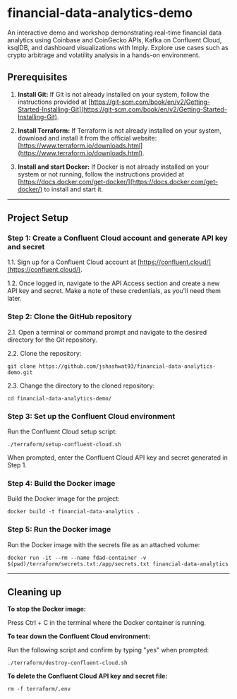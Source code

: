 # financial-data-analytics-demo
An interactive demo and workshop demonstrating real-time financial data analytics using Coinbase and CoinGecko APIs, Kafka on Confluent Cloud, ksqlDB, and dashboard visualizations with Imply. Explore use cases such as crypto arbitrage and volatility analysis in a hands-on environment.

## Prerequisites

1. **Install Git:** If Git is not already installed on your system, follow the instructions provided at [https://git-scm.com/book/en/v2/Getting-Started-Installing-Git](https://git-scm.com/book/en/v2/Getting-Started-Installing-Git).

2. **Install Terraform:** If Terraform is not already installed on your system, download and install it from the official website: [https://www.terraform.io/downloads.html](https://www.terraform.io/downloads.html).

3. **Install and start Docker:** If Docker is not already installed on your system or not running, follow the instructions provided at [https://docs.docker.com/get-docker/](https://docs.docker.com/get-docker/) to install and start it.

---

## Project Setup

### Step 1: Create a Confluent Cloud account and generate API key and secret

1.1. Sign up for a Confluent Cloud account at [https://confluent.cloud/](https://confluent.cloud/).

1.2. Once logged in, navigate to the API Access section and create a new API key and secret. Make a note of these credentials, as you'll need them later.

### Step 2: Clone the GitHub repository

2.1. Open a terminal or command prompt and navigate to the desired directory for the Git repository.

2.2. Clone the repository:

```git clone https://github.com/jshashwat93/financial-data-analytics-demo.git```

2.3. Change the directory to the cloned repository:

```cd financial-data-analytics-demo/```

### Step 3: Set up the Confluent Cloud environment

Run the Confluent Cloud setup script:

```./terraform/setup-confluent-cloud.sh```


When prompted, enter the Confluent Cloud API key and secret generated in Step 1.

### Step 4: Build the Docker image

Build the Docker image for the project:

```docker build -t financial-data-analytics .```


### Step 5: Run the Docker image

Run the Docker image with the secrets file as an attached volume:

```
docker run -it --rm --name fdad-container -v $(pwd)/terraform/secrets.txt:/app/secrets.txt financial-data-analytics
```


---

## Cleaning up

**To stop the Docker image:**

Press Ctrl + C in the terminal where the Docker container is running.

**To tear down the Confluent Cloud environment:**

Run the following script and confirm by typing "yes" when prompted:

```./terraform/destroy-confluent-cloud.sh```


**To delete the Confluent Cloud API key and secret file:**

```rm -f terraform/.env```